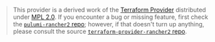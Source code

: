 > This provider is a derived work of the [Terraform Provider](https://github.com/terraform-providers/terraform-provider-rancher2)
> distributed under [MPL 2.0](https://www.mozilla.org/en-US/MPL/2.0/). If you encounter a bug or missing feature,
> first check the [`pulumi-rancher2` repo](/issues); however, if that doesn't turn up anything,
> please consult the source [`terraform-provider-rancher2` repo](https://github.com/terraform-providers/terraform-provider-rancher2/issues).
